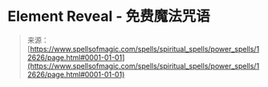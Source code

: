 <!--yml

category: 未分类

date: 2024-06-12 18:50:28

-->

# Element Reveal - 免费魔法咒语

> 来源：[https://www.spellsofmagic.com/spells/spiritual_spells/power_spells/12626/page.html#0001-01-01](https://www.spellsofmagic.com/spells/spiritual_spells/power_spells/12626/page.html#0001-01-01)
